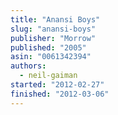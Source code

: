```yaml
---
title: "Anansi Boys"
slug: "anansi-boys"
publisher: "Morrow"
published: "2005"
asin: "0061342394"
authors:
  - neil-gaiman
started: "2012-02-27"
finished: "2012-03-06"
---
```

